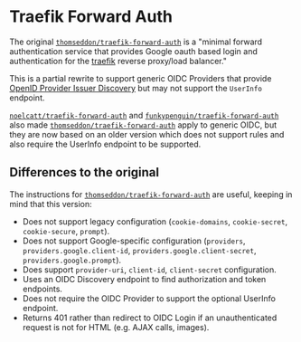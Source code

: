 
# Traefik Forward Auth

The original [`thomseddon/traefik-forward-auth`](https://github.com/thomseddon/traefik-forward-auth) is a "minimal forward authentication service that provides Google oauth based login and authentication for the [traefik](https://github.com/containous/traefik) reverse proxy/load balancer."

This is a partial rewrite to support generic OIDC Providers that provide [OpenID Provider Issuer Discovery](https://openid.net/specs/openid-connect-discovery-1_0.html) but may not support the `UserInfo` endpoint.

[`noelcatt/traefik-forward-auth`](https://github.com/noelcatt/traefik-forward-auth) and [`funkypenguin/traefik-forward-auth`](https://github.com/funkypenguin/traefik-forward-auth) also made [`thomseddon/traefik-forward-auth`](https://github.com/thomseddon/traefik-forward-auth) apply to generic OIDC, but they are now based on an older version which does not support rules and also require the UserInfo endpoint to be supported.

## Differences to the original

The instructions for [`thomseddon/traefik-forward-auth`](https://github.com/thomseddon/traefik-forward-auth) are useful, keeping in mind that this version:

- Does not support legacy configuration (`cookie-domains`, `cookie-secret`, `cookie-secure`, `prompt`).
- Does not support Google-specific configuration (`providers`, `providers.google.client-id`, `providers.google.client-secret`, `providers.google.prompt`).
- Does support `provider-uri`, `client-id`, `client-secret` configuration.
- Uses an OIDC Discovery endpoint to find authorization and token endpoints.
- Does not require the OIDC Provider to support the optional UserInfo endpoint.
- Returns 401 rather than redirect to OIDC Login if an unauthenticated request is not for HTML (e.g. AJAX calls, images).
